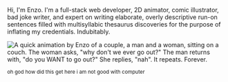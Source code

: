 Hi, I'm Enzo. I'm a full-stack web developer, 2D animator, comic illustrator, bad joke writer, and expert on writing elaborate, overly descriptive run-on sentences filled with multisyllabic thesaurus discoveries for the purpose of inflating my credentials. Indubitably.

![A quick animation by Enzo of a couple, a man and a woman, sitting on a couch. The woman asks, "why don't we ever go out?" The man returns with, "do you WANT to go out?" She replies, "nah". It repeats. Forever.](https://github.com/user-attachments/assets/349e5aef-cd07-4cf8-aa49-cfc04d91d8f2)

<sub>oh god how did this get here i am not good with computer</sub>
